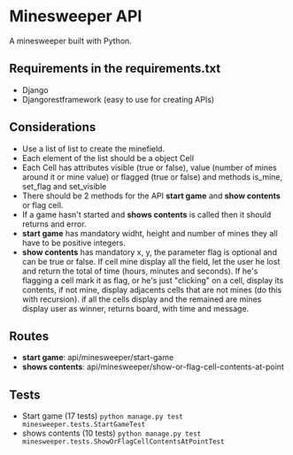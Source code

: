 # Minesweeper API

A minesweeper built with Python.

## Requirements in the requirements.txt
- Django
- Djangorestframework (easy to use for creating APIs)

## Considerations

- Use a list of list to create the minefield.
- Each element of the list should be a object Cell
- Each Cell has attributes visible (true or false), value (number of mines around it or mine value) or flagged (true or false) and methods is_mine, set_flag and set_visible
- There should be 2 methods for the API **start game** and **show contents** or flag cell.
- If a game hasn't started and **shows contents** is called then it should returns and error.
- **start game** has mandatory widht, height and number of mines they all have to be positive integers.
- **show contents** has mandatory x, y, the parameter flag is optional and can be true or false. If cell mine display all the field, let the user he lost and return the total of time (hours, minutes and seconds). If he's flagging a cell mark it as flag, or he's just "clicking" on a cell, display its contents, if not mine, display adjacents cells that are not mines (do this with recursion). if all the cells display and the remained are mines display user as winner, returns board, with time and message.

## Routes

- **start game**: api/minesweeper/start-game
- **shows contents**: api/minesweeper/show-or-flag-cell-contents-at-point

## Tests
- Start game (17 tests)
```python manage.py test minesweeper.tests.StartGameTest ```
- shows contents (10 tests)
```python manage.py test minesweeper.tests.ShowOrFlagCellContentsAtPointTest```
